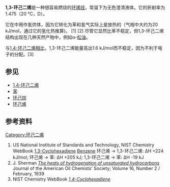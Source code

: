 **1,3-环己二烯**是一种很容易燃烧的[环烯烃](https://zh.wikipedia.org/wiki/环烯烃 "wikilink")，常温下为无色澄清液体。它的折射率为1.475（20
°C，D）。

它在中用作氢供体，因为它转化为苯和氢气实际上是放热的（气相中大约为20 kJ/mol，通过它的氢化热推算)。 \[1\] \[2\]
尽管它显然比苯不稳定，但1,3-环己二烯结构出现在几种天然产物中，例如α-[松油](https://zh.wikipedia.org/wiki/松油 "wikilink")。

与[1,4-环己二烯相比](../Page/1,4-环己二烯.md "wikilink")，1,3-环己二烯能量高出1.6
kJ/mol而不稳定，因为不利于电子的分配。\[3\]

## 参见

  - [1,4-环己二烯](../Page/1,4-环己二烯.md "wikilink")
  - [苯](../Page/苯.md "wikilink")
  - [环己烷](../Page/环己烷.md "wikilink")
  - [环己烯](../Page/环己烯.md "wikilink")

## 参考资料

[Category:环己二烯](https://zh.wikipedia.org/wiki/Category:环己二烯 "wikilink")

1.  US National Institute of Standards and Technology, NIST Chemistry
    WebBook
    [1,3-Cyclohexadiene](http://webbook.nist.gov/cgi/cbook.cgi?ID=C592574&Units=SI&Mask=8#Thermo-React)
    [Benzene](http://webbook.nist.gov/cgi/cbook.cgi?ID=C71432&Units=SI&Mask=8&StartReac=50#Thermo-React)
    环己烯 → 1,3-环己二烯: ΔH +224 kJ/mol; 环己烯 → 苯: ΔH +205 kJ; 1,3-环己二烯 → 苯:
    ΔH -19 kJ
2.  J. Sherman [*The heats of hydrogenation of unsaturated
    hydrocarbons*](http://resources.metapress.com/pdf-preview.axd?code=xg78062p2312q56g&size=largest)
     Journal of the American Oil Chemists' Society; Volume 16, Number 2
    / February, 1939
3.  NIST Chemistry WebBook
    [*1,4-Cyclohexadiene*](http://webbook.nist.gov/cgi/cbook.cgi?ID=C628411&Units=SI&Mask=8#Thermo-React)